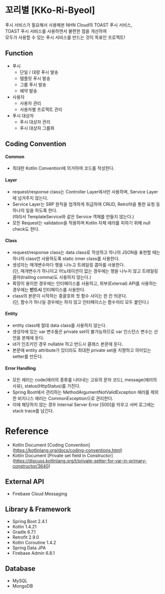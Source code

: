 # 꼬리별 [KKo-Ri-Byeol]
푸시 서비스가 필요해서 사용해본 NHN Cloud의 TOAST 푸시 서비스,  
TOAST 푸시 서비스를 사용하면서 불편한 점을 개선하여  
모두가 사용할 수 있는 푸시 서비스를 만드는 것이 목표인 프로젝트!  

## Function
- 푸시
  - 단일 / 대량 푸시 발송
  - 템플릿 푸시 발송
  - 그룹 푸시 발송
  - 예약 발송
- 사용자
  - 사용자 관리
  - 사용자별 프로젝트 관리
- 푸시 대상자
  - 푸시 대상자 관리
  - 푸시 대상자 그룹화

## Coding Convention
#### Common
- 최대한 Kotlin Convention에 의거하여 코드를 작성한다.

#### Layer
- request/response class는 Controller Layer에서만 사용하며, Service Layer에 넘겨주지 않는다.
- Service Layer는 SRP 원칙을 엄격하게 취급하여 CRUD, Retrofit을 통한 요청 등 하나의 일을 하도록 한다.  
(따라서 TemplateService와 같은 Service 객체를 만들지 않는다.)
- 모든 Request는 validation을 적용하며 Kotlin 자체 에러를 피하기 위해 null check도 한다.

#### Class
- request/response class는 data class로 작성하고 하나의 JSON을 표현할 때는 하나의 class만 사용하도록 static inner class를 사용한다.
- 생성자는 매개변수마다 행을 나누고 트레일링 콤마를 사용한다.  
(단, 매개변수가 하나이고 어노테이션이 없는 경우에는 행을 나누지 않고 트레일링 콤마(trailing comma)도 사용하지 않는다.)
- 확장이 용이한 경우에는 인터페이스를 사용하고, 외부(External) API를 사용하는 경우에는 **반드시** 인터페이스를 사용한다.
- class의 본문이 시작하는 중괄호와 첫 함수 사이는 한 칸 띄운다.  
(단, 함수가 하나일 경우에는 하지 않고 인터페이스는 함수끼리 모두 붙인다.)

#### Entity
- entity class에 절대 data class를 사용하지 않는다.
- 생성자에 있는 var 변수들은 private set이 불가능하므로 var 인스턴스 변수는 선언을 본체에 둔다.
- id가 인조키인 경우 nullable 하고 반드시 클래스 본문에 둔다.
- 본문에 entity attribute가 있더라도 최대한 private set을 지향하고 의미있는 setter를 만든다.

#### Error Handling
- 모든 에러는 code(에러의 종류를 나타내는 고유의 문자 코드), message(에러의 사유), status(HttpStatus)를 가진다.
- Spring Boot에서 관리하는 MethodArgumentNotValidException 에러를 제외한 비지니스 에러는 CommonException으로 관리한다.
- 이에 해당하지 않는 경우 Internal Server Error [500]을 띄우고 서버 로그에는 stack trace를 남긴다.

# Reference
- Kotlin Document [Coding Convention] (https://kotlinlang.org/docs/coding-conventions.html)
- Kotlin Document [Private set field in Constructor] (https://discuss.kotlinlang.org/t/private-setter-for-var-in-primary-constructor/3640)

## External API
- Firebase Cloud Messaging

## Library & Framework
- Spring Boot 2.4.1
- Kotlin 1.4.21
- Gradle 6.7.1
- Retrofit 2.9.0
- Kotlin Coroutine 1.4.2
- Spring Data JPA
- Firebase Admin 6.8.1

## Database
- MySQL
- MongoDB
